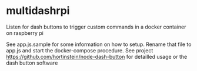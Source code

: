 # multidashrpi
Listen for dash buttons to trigger custom commands in a docker container on raspberry pi

See app.js.sample for some information on how to setup. Rename that file to app.js and start the docker-compose procedure.
See project https://github.com/hortinstein/node-dash-button for detailled usage or the dash button software

